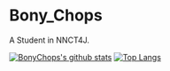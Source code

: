 # Bony_Chops
A Student in NNCT4J.

[![BonyChops's github stats](https://github-readme-stats.vercel.app/api?username=BonyChops&theme=dark)](https://github.com/anuraghazra/github-readme-stats)
[![Top Langs](https://github-readme-stats.vercel.app/api/top-langs/?username=BonyChops&theme=dark&layout=compact)](https://github.com/anuraghazra/github-readme-stats)
